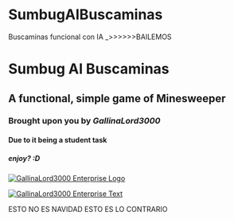 # SumbugAIBuscaminas
Buscaminas funcional con IA
_>>>>>>BAILEMOS
# Sumbug AI Buscaminas
## A functional, simple game of Minesweeper
### Brought upon you by *GallinaLord3000*
#### Due to it being a student task
##### enjoy? :D


[![GallinaLord3000 Enterprise Logo](http://https://drive.google.com/file/d/11cy3cYKC47C_8QoF10vrkADiVu2-KV1F/view?usp=sharing "GallinaLord3000 Enterprise Logo")](http://https://drive.google.com/file/d/11cy3cYKC47C_8QoF10vrkADiVu2-KV1F/view?usp=sharing "GallinaLord3000 Enterprise Logo")

[![GallinaLord3000 Enterprise Text](https://drive.google.com/file/d/1uE4HTwI_grYt1Idp4ubuxSbaeAwW65DP/view?usp=sharing "GallinaLord3000 Enterprise Text")](https://drive.google.com/file/d/1uE4HTwI_grYt1Idp4ubuxSbaeAwW65DP/view?usp=sharing "GallinaLord3000 Enterprise Text")

ESTO NO ES NAVIDAD
ESTO ES LO CONTRARIO